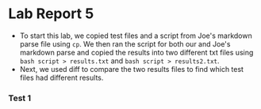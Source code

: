 # Lab Report 5

* To start this lab, we copied test files and a script from Joe's markdown parse file using `cp`. We then ran the script for both our and Joe's markdown parse and copied the results into two different txt files using `bash script > results.txt` and `bash script > results2.txt`.
* Next, we used diff to compare the two results files to find which test files had different results. 

### Test 1
